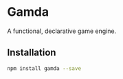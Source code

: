 
# Gamda

A functional, declarative game engine.

## Installation 
```sh
npm install gamda --save
```